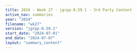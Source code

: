 ```yaml
---
title: 2024 - Week 27 - jgrpp-0.59.1 - 3rd Party Content
active_nav: summaries
year: "2024"
filename: "wk27"
version: "jgrpp-0.59.1"
start_date: "2024-07-01"
end_date: "2024-07-07"
layout: "summary_content"
---
```

